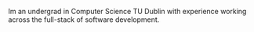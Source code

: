 Im an undergrad in Computer Science TU Dublin with experience working across the full-stack of software development. 
